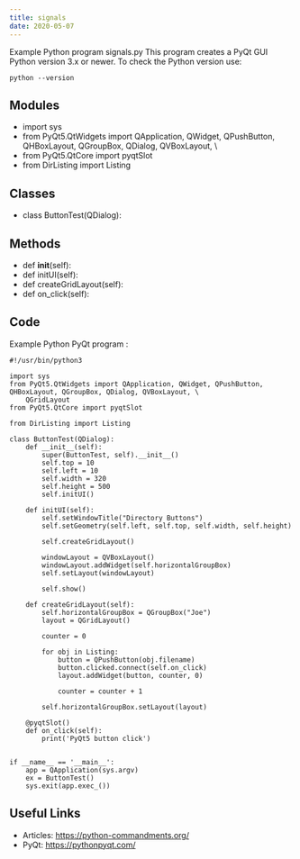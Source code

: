 ```yaml
---
title: signals
date: 2020-05-07
---
```

Example Python program signals.py
This program creates a PyQt GUI
Python version 3.x or newer.
To check the Python version use:

    python --version

## Modules

* import sys
* from PyQt5.QtWidgets import QApplication, QWidget, QPushButton, QHBoxLayout, QGroupBox, QDialog, QVBoxLayout, \
* from PyQt5.QtCore import pyqtSlot
* from DirListing import Listing

## Classes

* class ButtonTest(QDialog):

## Methods

* def __init__(self):
* def initUI(self):
* def createGridLayout(self):
* def on_click(self):

## Code

Example Python PyQt program :

    #!/usr/bin/python3
    
    import sys
    from PyQt5.QtWidgets import QApplication, QWidget, QPushButton, QHBoxLayout, QGroupBox, QDialog, QVBoxLayout, \
        QGridLayout
    from PyQt5.QtCore import pyqtSlot
    
    from DirListing import Listing
    
    class ButtonTest(QDialog):
        def __init__(self):
            super(ButtonTest, self).__init__()
            self.top = 10
            self.left = 10
            self.width = 320
            self.height = 500
            self.initUI()
    
        def initUI(self):
            self.setWindowTitle("Directory Buttons")
            self.setGeometry(self.left, self.top, self.width, self.height)
    
            self.createGridLayout()
    
            windowLayout = QVBoxLayout()
            windowLayout.addWidget(self.horizontalGroupBox)
            self.setLayout(windowLayout)
    
            self.show()
    
        def createGridLayout(self):
            self.horizontalGroupBox = QGroupBox("Joe")
            layout = QGridLayout()
    
            counter = 0
    
            for obj in Listing:
                button = QPushButton(obj.filename)
                button.clicked.connect(self.on_click)
                layout.addWidget(button, counter, 0)
    
                counter = counter + 1
    
            self.horizontalGroupBox.setLayout(layout)
    
        @pyqtSlot()
        def on_click(self):
            print('PyQt5 button click')
    
    
    if __name__ == '__main__':
        app = QApplication(sys.argv)
        ex = ButtonTest()
        sys.exit(app.exec_())
    
    

## Useful Links

- Articles: https://python-commandments.org/
- PyQt: https://pythonpyqt.com/
